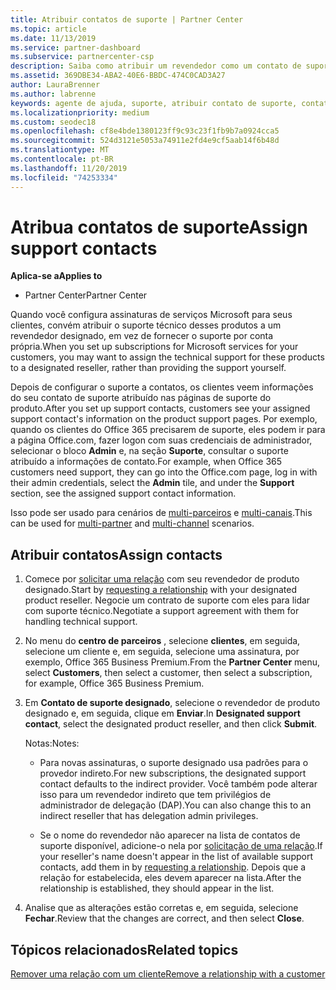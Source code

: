 ```yaml
---
title: Atribuir contatos de suporte | Partner Center
ms.topic: article
ms.date: 11/13/2019
ms.service: partner-dashboard
ms.subservice: partnercenter-csp
description: Saiba como atribuir um revendedor como um contato de suporte técnico para clientes com assinaturas para serviços da Microsoft.
ms.assetid: 369DBE34-ABA2-40E6-BBDC-474C0CAD3A27
author: LauraBrenner
ms.author: labrenne
keywords: agente de ajuda, suporte, atribuir contato de suporte, contato de suporte designado
ms.localizationpriority: medium
ms.custom: seodec18
ms.openlocfilehash: cf8e4bde1380123ff9c93c23f1fb9b7a0924cca5
ms.sourcegitcommit: 524d3121e5053a74911e2fd4e9cf5aab14f6b48d
ms.translationtype: MT
ms.contentlocale: pt-BR
ms.lasthandoff: 11/20/2019
ms.locfileid: "74253334"
---
```

# <a name="assign-support-contacts"></a><span data-ttu-id="4e11a-104">Atribua contatos de suporte</span><span class="sxs-lookup"><span data-stu-id="4e11a-104">Assign support contacts</span></span>

<span data-ttu-id="4e11a-105">**Aplica-se a**</span><span class="sxs-lookup"><span data-stu-id="4e11a-105">**Applies to**</span></span>

-  <span data-ttu-id="4e11a-106">Partner Center</span><span class="sxs-lookup"><span data-stu-id="4e11a-106">Partner Center</span></span>

<span data-ttu-id="4e11a-107">Quando você configura assinaturas de serviços Microsoft para seus clientes, convém atribuir o suporte técnico desses produtos a um revendedor designado, em vez de fornecer o suporte por conta própria.</span><span class="sxs-lookup"><span data-stu-id="4e11a-107">When you set up subscriptions for Microsoft services for your customers, you may want to assign the technical support for these products to a designated reseller, rather than providing the support yourself.</span></span>

<span data-ttu-id="4e11a-108">Depois de configurar o suporte a contatos, os clientes veem informações do seu contato de suporte atribuído nas páginas de suporte do produto.</span><span class="sxs-lookup"><span data-stu-id="4e11a-108">After you set up support contacts, customers see your assigned support contact's information on the product support pages.</span></span> <span data-ttu-id="4e11a-109">Por exemplo, quando os clientes do Office 365 precisarem de suporte, eles podem ir para a página Office.com, fazer logon com suas credenciais de administrador, selecionar o bloco **Admin** e, na seção **Suporte**, consultar o suporte atribuído a informações de contato.</span><span class="sxs-lookup"><span data-stu-id="4e11a-109">For example, when Office 365 customers need support, they can go into the Office.com page, log in with their admin credentials, select the **Admin** tile, and under the **Support** section, see the assigned support contact information.</span></span>

<span data-ttu-id="4e11a-110">Isso pode ser usado para cenários de [multi-parceiros](multipartner.md) e [multi-canais](multichannel.md).</span><span class="sxs-lookup"><span data-stu-id="4e11a-110">This can be used for [multi-partner](multipartner.md) and [multi-channel](multichannel.md) scenarios.</span></span> 

<a href="" id="assigncontacts"></a>
## <a name="assign-contacts"></a><span data-ttu-id="4e11a-111">Atribuir contatos</span><span class="sxs-lookup"><span data-stu-id="4e11a-111">Assign contacts</span></span>

1.  <span data-ttu-id="4e11a-112">Comece por [solicitar uma relação](request-a-relationship-with-a-customer.md) com seu revendedor de produto designado.</span><span class="sxs-lookup"><span data-stu-id="4e11a-112">Start by [requesting a relationship](request-a-relationship-with-a-customer.md) with your designated product reseller.</span></span> <span data-ttu-id="4e11a-113">Negocie um contrato de suporte com eles para lidar com suporte técnico.</span><span class="sxs-lookup"><span data-stu-id="4e11a-113">Negotiate a support agreement with them for handling technical support.</span></span>

2.  <span data-ttu-id="4e11a-114">No menu do **centro de parceiros** , selecione **clientes**, em seguida, selecione um cliente e, em seguida, selecione uma assinatura, por exemplo, Office 365 Business Premium.</span><span class="sxs-lookup"><span data-stu-id="4e11a-114">From the **Partner Center** menu, select **Customers**, then select a customer, then select a subscription, for example, Office 365 Business Premium.</span></span>

3.  <span data-ttu-id="4e11a-115">Em **Contato de suporte designado**, selecione o revendedor de produto designado e, em seguida, clique em **Enviar**.</span><span class="sxs-lookup"><span data-stu-id="4e11a-115">In  **Designated support contact**, select the designated product reseller, and then click **Submit**.</span></span> 

    <span data-ttu-id="4e11a-116">Notas:</span><span class="sxs-lookup"><span data-stu-id="4e11a-116">Notes:</span></span> 
    
    *  <span data-ttu-id="4e11a-117">Para novas assinaturas, o suporte designado usa padrões para o provedor indireto.</span><span class="sxs-lookup"><span data-stu-id="4e11a-117">For new subscriptions, the designated support contact defaults to the indirect provider.</span></span> <span data-ttu-id="4e11a-118">Você também pode alterar isso para um revendedor indireto que tem privilégios de administrador de delegação (DAP).</span><span class="sxs-lookup"><span data-stu-id="4e11a-118">You can also change this to an indirect reseller that has delegation admin privileges.</span></span>
    
    *  <span data-ttu-id="4e11a-119">Se o nome do revendedor não aparecer na lista de contatos de suporte disponível, adicione-o nela por [solicitação de uma relação](request-a-relationship-with-a-customer.md).</span><span class="sxs-lookup"><span data-stu-id="4e11a-119">If your reseller's name doesn't appear in the list of available support contacts, add them in by [requesting a relationship](request-a-relationship-with-a-customer.md).</span></span> <span data-ttu-id="4e11a-120">Depois que a relação for estabelecida, eles devem aparecer na lista.</span><span class="sxs-lookup"><span data-stu-id="4e11a-120">After the relationship is established, they should appear in the list.</span></span>  

4.  <span data-ttu-id="4e11a-121">Analise que as alterações estão corretas e, em seguida, selecione **Fechar**.</span><span class="sxs-lookup"><span data-stu-id="4e11a-121">Review that the changes are correct, and then select **Close**.</span></span>

## <a name="related-topics"></a><span data-ttu-id="4e11a-122">Tópicos relacionados</span><span class="sxs-lookup"><span data-stu-id="4e11a-122">Related topics</span></span>

[<span data-ttu-id="4e11a-123">Remover uma relação com um cliente</span><span class="sxs-lookup"><span data-stu-id="4e11a-123">Remove a relationship with a customer</span></span>](remove-a-relationship.md)